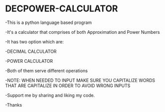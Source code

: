 # DECPOWER-CALCULATOR
-This is a python language based program

-It's a calculator that comprises of both Approximation and Power Numbers

-It has two option which are:

-DECIMAL CALCULATOR

-POWER CALCULATOR

-Both of them serve different operations

-NOTE: WHEN NEEDED TO INPUT MAKE SURE YOU CAPITALIZE WORDS THAT ARE CAPITALIZE IN ORDER TO AVOID WRONG INPUTS

-Support me by sharing and liking my code.

-Thanks

